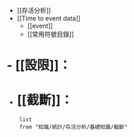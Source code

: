 - [[存活分析]]
- [[Time to event data]]
	- [[event]]
	- [[常用符號目錄]]
# - [[設限]]：
- # [[截斷]]：
```dataview 
	list
	from "知識/統計/存活分析/基礎知識/截斷"
```
